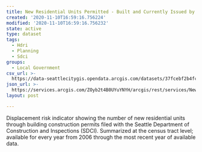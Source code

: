 ```yaml
---
title: New Residential Units Permitted - Built and Currently Issued by Census Tract
created: '2020-11-10T16:59:16.756224'
modified: '2020-11-10T16:59:16.756232'
state: active
type: dataset
tags:
  - Hdri
  - Planning
  - Sdci
groups:
  - Local Government
csv_url: >-
  https://data-seattlecitygis.opendata.arcgis.com/datasets/37fcebf2b4fc422595ef7afb784d08b1_2.csv?outSR=%7B%22latestWkid%22%3A4326%2C%22wkid%22%3A4326%7D
json_url: >-
  https://services.arcgis.com/ZOyb2t4B0UYuYNYH/arcgis/rest/services/New/FeatureServer/2
layout: post

---
```

Displacement risk indicator showing the number of new residential units through building construction permits filed with the Seattle Department of Construction and Inspections (SDCI). Summarized at the census tract level; available for every year from 2006 through the 
most recent year of 
available data.
